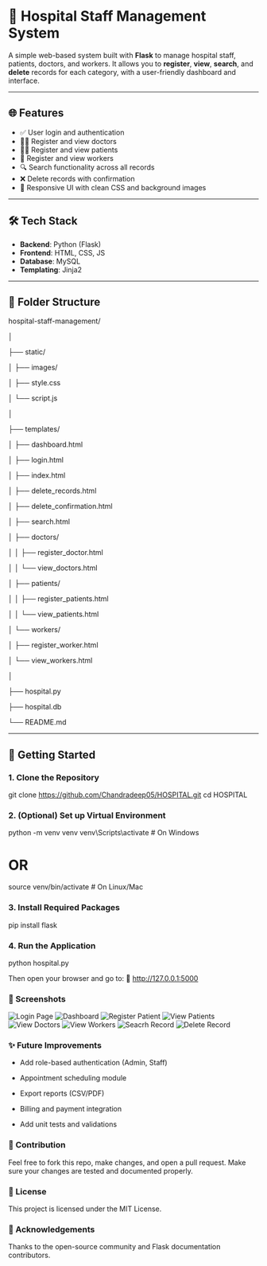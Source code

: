 # 🏥 Hospital Staff Management System

A simple web-based system built with **Flask** to manage hospital staff, patients, doctors, and workers. It allows you to **register**, **view**, **search**, and **delete** records for each category, with a user-friendly dashboard and interface.

---

## 🌐 Features

- ✅ User login and authentication  
- 👨‍⚕️ Register and view doctors  
- 🧑‍🦽 Register and view patients  
- 🧹 Register and view workers  
- 🔍 Search functionality across all records  
- ❌ Delete records with confirmation  
- 🎨 Responsive UI with clean CSS and background images  

---

## 🛠️ Tech Stack

- **Backend**: Python (Flask)  
- **Frontend**: HTML, CSS, JS  
- **Database**: MySQL
- **Templating**: Jinja2  

---

## 📂 Folder Structure

hospital-staff-management/

│

├── static/

│ ├── images/

│ ├── style.css

│ └── script.js

│

├── templates/

│ ├── dashboard.html

│ ├── login.html

│ ├── index.html

│ ├── delete_records.html

│ ├── delete_confirmation.html

│ ├── search.html

│ ├── doctors/

│ │ ├── register_doctor.html

│ │ └── view_doctors.html

│ ├── patients/

│ │ ├── register_patients.html

│ │ └── view_patients.html

│ └── workers/

│ ├── register_worker.html

│ └── view_workers.html

│

├── hospital.py

├── hospital.db

└── README.md


---

## 🚀 Getting Started

### 1. Clone the Repository
git clone https://github.com/Chandradeep05/HOSPITAL.git
cd HOSPITAL
### 2. (Optional) Set up Virtual Environment
python -m venv venv
venv\Scripts\activate      # On Windows
# OR
source venv/bin/activate   # On Linux/Mac
### 3. Install Required Packages
pip install flask
### 4. Run the Application
python hospital.py

Then open your browser and go to:
📎 http://127.0.0.1:5000

### 📸 Screenshots
![Login Page](static/images/login_screenshot.jpg)
![Dashboard](static/images/dashboard_screenshot.jpg)
![Register Patient](static/images/register_pateint_screenshot.jpg)
![View Patients](static/images/view_patient_screenshot.jpg)
![View Doctors](static/images/view_doctor_screenshot.jpg)
![View Workers](static/images/view_worker_screenshot.jpg)
![Seacrh Record](static/images/search_screenshot.jpg)
![Delete Record](static/images/delete_screenshot.jpg)

### ✨ Future Improvements
* Add role-based authentication (Admin, Staff)

* Appointment scheduling module

* Export reports (CSV/PDF)

* Billing and payment integration

* Add unit tests and validations

### 🤝 Contribution
Feel free to fork this repo, make changes, and open a pull request.
Make sure your changes are tested and documented properly.

### 📄 License
This project is licensed under the MIT License.

### 🙌 Acknowledgements
Thanks to the open-source community and Flask documentation contributors.

